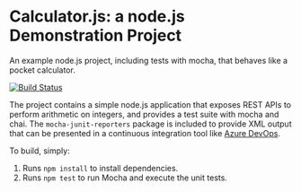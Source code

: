 Calculator.js: a node.js Demonstration Project
==============================================
An example node.js project, including tests with mocha, that behaves like
a pocket calculator.

[![Build Status](https://dev.azure.com/deaconum/Parts%20Unlimited/_apis/build/status/IahimDD.calculator?branchName=master)](https://dev.azure.com/deaconum/Parts%20Unlimited/_build/latest?definitionId=4&branchName=master)

The project contains a simple node.js application that exposes REST APIs
to perform arithmetic on integers, and provides a test suite with mocha
and chai.  The `mocha-junit-reporters` package is included to provide XML
output that can be presented in a continuous integration tool like
[Azure DevOps](https://azure.com/devops).


To build, simply:

1. Runs `npm install` to install dependencies.
2. Runs `npm test` to run Mocha and execute the unit tests.

